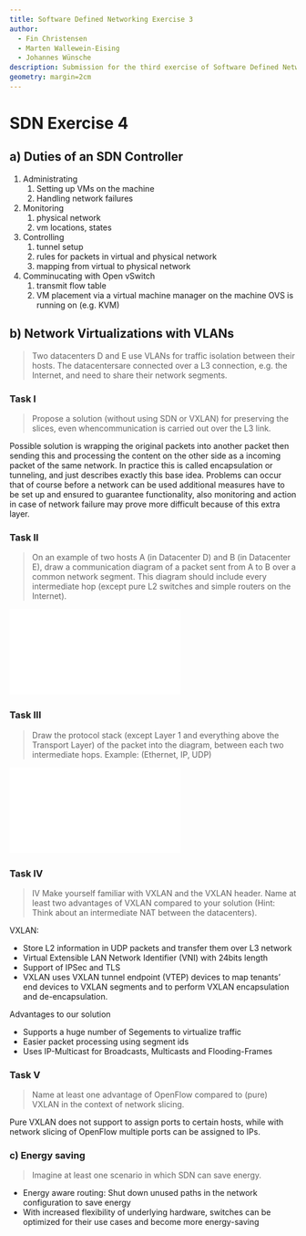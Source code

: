 ```yaml
---
title: Software Defined Networking Exercise 3
author:
  - Fin Christensen
  - Marten Wallewein-Eising
  - Johannes Wünsche
description: Submission for the third exercise of Software Defined Networking
geometry: margin=2cm
---
```


# SDN Exercise 4


## a) Duties of an SDN Controller

1. Administrating
    1. Setting up VMs on the machine
    2. Handling network failures
2. Monitoring
    1. physical network
    2. vm locations, states
3. Controlling
    1. tunnel setup
    2. rules for packets in virtual and physical network
    3. mapping from virtual to physical network
4. Comminucating with Open vSwitch
    1. transmit flow table
    2. VM placement via a virtual machine manager on the machine OVS is running on (e.g. KVM)

## b) Network Virtualizations with VLANs

> Two datacenters D and E use VLANs for traffic isolation between their hosts. The datacentersare connected over a L3 connection, e.g. the Internet, and need to share their network segments.

### Task I

> Propose a solution (without using SDN or VXLAN) for preserving the slices, even whencommunication is carried out over the L3 link.

Possible solution is wrapping the original packets into another packet then sending this and processing the content on the other side as a incoming
packet of the same network.
In practice this is called encapsulation or tunneling, and just describes exactly this base idea.
Problems can occur that of course before a network can be used additional measures have to be set up and ensured to guarantee functionality, also
monitoring and action in case of network failure may prove more difficult because of this extra layer.

### Task II

> On an example of two hosts A (in Datacenter D) and B (in Datacenter E), draw a communication diagram of a packet sent from A to B over a common network segment. This diagram should include every intermediate hop (except pure L2 switches and simple routers on the Internet).

![diagram1](diagram1.pdf)

### Task III 

> Draw the protocol stack (except Layer 1 and everything above the Transport Layer) of the packet into the diagram, between each two intermediate hops. Example: (Ethernet, IP, UDP)

![diagram2](diagram2.pdf)

### Task IV
> IV Make yourself familiar with VXLAN and the VXLAN header. Name at least two advantages of VXLAN compared to your solution (Hint: Think about an intermediate NAT between the datacenters).

VXLAN: 
- Store L2 information in UDP packets and transfer them over L3 network
- Virtual Extensible LAN Network Identifier (VNI) with 24bits length
- Support of IPSec and TLS
- VXLAN uses VXLAN tunnel endpoint (VTEP) devices to map tenants’ end devices to VXLAN segments and to perform VXLAN encapsulation and de-encapsulation.

Advantages to our solution
- Supports a huge number of Segements to virtualize traffic
- Easier packet processing using segment ids
- Uses IP-Multicast for Broadcasts, Multicasts and Flooding-Frames

### Task V 
> Name at least one advantage of OpenFlow compared to (pure) VXLAN in the context of network slicing.

Pure VXLAN does not support to assign ports to certain hosts, while with network slicing of OpenFlow multiple ports can be assigned to IPs. 

### c) Energy saving
> Imagine at least one scenario in which SDN can save energy.

- Energy aware routing: Shut down unused paths in the network configuration to save energy
- With increased flexibility of underlying hardware, switches can be optimized for their use cases and become more energy-saving

